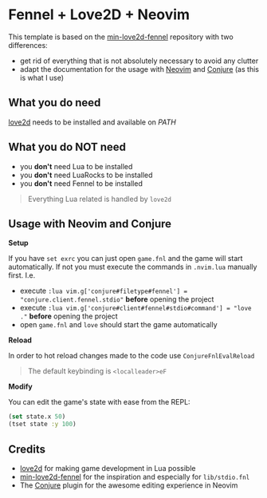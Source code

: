 # Fennel + Love2D + Neovim

This template is based on the [min-love2d-fennel](https://gitlab.com/alexjgriffith/min-love2d-fennel) repository with two differences:

- get rid of everything that is not absolutely necessary to avoid any clutter
- adapt the documentation for the usage with [Neovim](https://neovim.io/) and [Conjure](https://github.com/Olical/conjure) (as this is what I use)

## What you do need

[love2d](https://love2d.org/) needs to be installed and available on *PATH*

## What you do **NOT** need

- you **don't** need Lua to be installed
- you **don't** need LuaRocks to be installed
- you **don't** need Fennel to be installed

> Everything Lua related is handled by `love2d`

## Usage with Neovim and Conjure

**Setup**

If you have `set exrc` you can just open `game.fnl` and the game will start automatically.
If not you must execute the commands in `.nvim.lua` manually first.  I.e.

- execute `:lua vim.g['conjure#filetype#fennel'] = "conjure.client.fennel.stdio"` **before** opening the project
- execute `:lua vim.g['conjure#client#fennel#stdio#command'] = "love ."` **before** opening the project
- open `game.fnl` and `love` should start the game automatically

**Reload**

In order to hot reload changes made to the code use `ConjureFnlEvalReload`

> The default keybinding is `<localleader>eF`

**Modify**

You can edit the game's state with ease from the REPL:

```clojure
(set state.x 50)
(tset state :y 100)
```

## Credits

- [love2d](https://love2d.org/) for making game development in Lua possible
- [min-love2d-fennel](https://gitlab.com/alexjgriffith/min-love2d-fennel) for the inspiration and especially for `lib/stdio.fnl`
- The [Conjure](https://github.com/Olical/conjure) plugin for the awesome editing experience in Neovim
